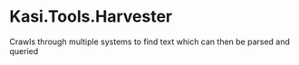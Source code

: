 # Kasi.Tools.Harvester
Crawls through multiple systems to find text which can then be parsed and queried
